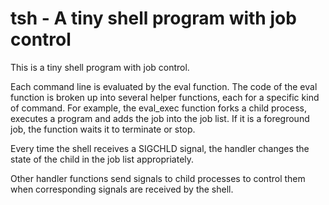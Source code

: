 # tsh - A tiny shell program with job control

This is a tiny shell program with job control.

Each command line is evaluated by the eval function. The code
of the eval function is broken up into several helper functions,
each for a specific kind of command. For example, the eval_exec
function forks a child process, executes a program and adds the job
into the job list. If it is a foreground job, the function waits
it to terminate or stop.

Every time the shell receives a SIGCHLD signal, the handler
changes the state of the child in the job list appropriately.

Other handler functions send signals to child processes to
control them when corresponding signals are received by the shell.